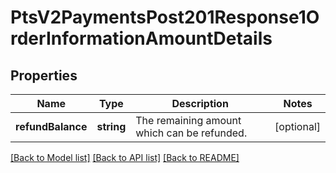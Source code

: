 # PtsV2PaymentsPost201Response1OrderInformationAmountDetails

## Properties
Name | Type | Description | Notes
------------ | ------------- | ------------- | -------------
**refundBalance** | **string** | The remaining amount which can be refunded. | [optional] 

[[Back to Model list]](../README.md#documentation-for-models) [[Back to API list]](../README.md#documentation-for-api-endpoints) [[Back to README]](../README.md)


